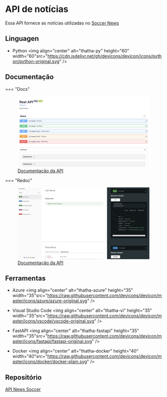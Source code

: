 # API de notícias

Essa API fornece as notícias utilizadas no [Soccer News](../projetos/SoccerNews.md)

## Linguagen

- Python <img align="center" alt="thatha-py" height="60" width="60"src="https://cdn.jsdelivr.net/gh/devicons/devicon/icons/python/python-original.svg" />

## Documentação

=== "Docs"
    <figure markdown>
        ![Print da tela de documentação da API](../img/RestAPI-docs.png)
        <figcaption>[Documentação da API](https://app-news-soccer.azurewebsites.net/docs)</figcaption>
    </figure>
=== "Redoc"
    <figure markdown>
        ![Print da tela de documentação da API](../img/RestAPI-redoc.png)
        <figcaption>[Documentação da API](https://app-news-soccer.azurewebsites.net/redoc)</figcaption>
    </figure>

## Ferramentas

- Azure <img align="center" alt="thatha-azure" height="35" width="35"src="https://raw.githubusercontent.com/devicons/devicon/master/icons/azure/azure-original.svg" />

- Visual Studio Code <img align="center" alt="thatha-vi" height="35" width="35"src="https://raw.githubusercontent.com/devicons/devicon/master/icons/vscode/vscode-original.svg" />

- FastAPI 	<img align="center" alt="thatha-fastapi" height="35" width="35"src="https://raw.githubusercontent.com/devicons/devicon/master/icons/fastapi/fastapi-original.svg" />

- Docker 	<img align="center" alt="thatha-docker" height="40" width="40"src="https://raw.githubusercontent.com/devicons/devicon/master/icons/docker/docker-plain.svg" />

## Repositório

[API News Soccer](https://github.com/thaisperlho/api-news-soccer)